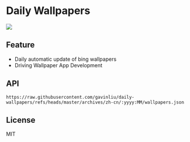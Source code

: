 # Daily Wallpapers
  
![](https://www.bing.com/th?id=OHR.SuratThani_ZH-CN4797096558_UHD.jpg)

## Feature

- Daily automatic update of bing wallpapers
- Driving Wallpaper App Development

## API

```
https://raw.githubusercontent.com/gavinliu/daily-wallpapers/refs/heads/master/archives/zh-cn/:yyyy:MM/wallpapers.json
```

## License

MIT
  